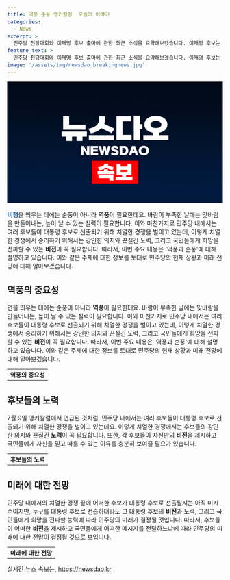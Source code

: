 ```yaml
---
title: 역풍 순풍 앵커칼럼  오늘의 이야기
categories:
  - News
excerpt: >
  민주당 전당대회와 이재명 후보 출마에 관한 최근 소식을 요약해보겠습니다. 이재명 후보는 다른 후보들과의 경쟁에 대해 당돌하게 표현했으며, 민주당 지도부에 대한 비판도 제기하고 있습니다. 또한, 혐의로 인해 재판에 회부된 사안에 대해서도 언급되고 있습니다. 이에 대한 대응은 논란이 예상됩니다. 이들은 지도부에 대한 강력한 비판과 함께 이 대표가 어떻게 대응할지 주목할 만한 소식입니다.
feature_text: >
  민주당 전당대회와 이재명 후보 출마에 관한 최근 소식을 요약해보겠습니다. 이재명 후보는 다른 후보들과의 경쟁에 대해 당돌하게 표현했으며, 민주당 지도부에 대한 비판도 제기하고 있습니다. 또한, 혐의로 인해 재판에 회부된 사안에 대해서도 언급되고 있습니다. 이에 대한 대응은 논란이 예상됩니다. 이들은 지도부에 대한 강력한 비판과 함께 이 대표가 어떻게 대응할지 주목할 만한 소식입니다.
image: '/assets/img/newsdao_breakingnews.jpg'
---
```


<p><img src="/assets/img/newsdao_breakingnews.jpg" alt="ranknews 속보" /></p>

<p><b><span style="color: #1a5490;">비행</span></b>을 띄우는 데에는 순풍이 아니라 <b>역풍</b>이 필요한데요. 바람이 부족한 날에는 맞바람을 만들어내는, 높이 날 수 있는 실력이 필요합니다. 이와 마찬가지로 민주당 내에서는 여러 후보들이 대통령 후보로 선출되기 위해 치열한 경쟁을 벌이고 있는데, 이렇게 치열한 경쟁에서 승리하기 위해서는 강인한 의지와 끈질긴 노력, 그리고 국민들에게 희망을 전파할 수 있는 <b>비전</b>이 꼭 필요합니다. 따라서, 이번 주요 내용은 '역풍과 순풍'에 대해 설명하고 있습니다. 이와 같은 주제에 대한 정보를 토대로 민주당의 현재 상황과 미래 전망에 대해 알아보겠습니다. </p>

<h2 data-ke-size="size26">역풍의 중요성</h2>

<p data-ke-size="size16">연을 띄우는 데에는 순풍이 아니라 <b>역풍</b>이 필요한데요. 바람이 부족한 날에는 맞바람을 만들어내는, 높이 날 수 있는 실력이 필요합니다. 이와 마찬가지로 민주당 내에서는 여러 후보들이 대통령 후보로 선출되기 위해 치열한 경쟁을 벌이고 있는데, 이렇게 치열한 경쟁에서 승리하기 위해서는 강인한 의지와 끈질긴 노력, 그리고 국민들에게 희망을 전파할 수 있는 <b>비전</b>이 꼭 필요합니다. 따라서, 이번 주요 내용은 '역풍과 순풍'에 대해 설명하고 있습니다. 이와 같은 주제에 대한 정보를 토대로 민주당의 현재 상황과 미래 전망에 대해 알아보겠습니다.</p>

<table>
  <tr>
    <td style="text-align: center; height: 17px;"><b>역풍의 중요성</b></td>
  </tr>
</table>

<h2 data-ke-size="size26">후보들의 노력</h2>

<p data-ke-size="size16">7월 9일 앵커칼럼에서 언급된 것처럼, 민주당 내에서는 여러 후보들이 대통령 후보로 선출되기 위해 치열한 경쟁을 벌이고 있는데요. 이렇게 치열한 경쟁에서는 후보들의 강인한 의지와 끈질긴 <b>노력</b>이 꼭 필요합니다. 또한, 각 후보들이 자신만의 <b>비전</b>을 제시하고 국민들에게 자신을 믿고 따를 수 있는 이유를 충분히 보여줄 필요가 있습니다.</p>

<table>
  <tr>
    <td style="text-align: center; height: 17px;"><b>후보들의 노력</b></td>
  </tr>
</table>

<h2 data-ke-size="size26">미래에 대한 전망</h2>

<p data-ke-size="size16">민주당 내에서의 치열한 경쟁 끝에 어떠한 후보가 대통령 후보로 선출될지는 아직 미지수이지만, 누구를 대통령 후보로 선출하더라도 그 대통령 후보의 <b>비전</b>과 노력, 그리고 국민들에게 희망을 전파할 능력에 따라 민주당의 미래가 결정될 것입니다. 따라서, 후보들이 어떠한 <b>비전</b>을 제시하고 국민들에게 어떠한 메시지를 전달하느냐에 따라 민주당의 미래에 대한 전망이 결정될 것으로 보입니다.</p>

<table>
  <tr>
    <td style="text-align: center; height: 17px;"><b>미래에 대한 전망</b></td>
  </tr>
</table>
실시간 뉴스 속보는, <a href="https://newsdao.kr" rel="dofollow">https://newsdao.kr</a>


